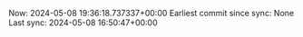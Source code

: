 Now: 2024-05-08 19:36:18.737337+00:00 Earliest commit since sync: None Last sync: 2024-05-08 16:50:47+00:00
